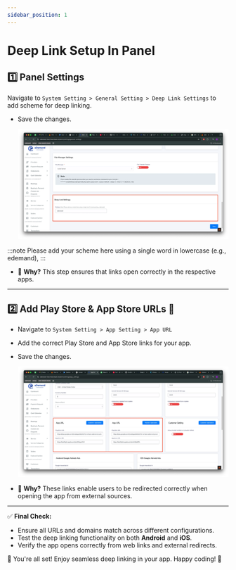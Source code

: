 ```yaml
---
sidebar_position: 1
---
```


# Deep Link Setup In Panel

## 1️⃣ Panel Settings

 Navigate to `System Setting > General Setting > Deep Link Settings` to add scheme for deep linking.
  - Save the changes.

    ![deeplink](../../../static/img/deeplink/deeplink4.webp)

:::note
    Please add your scheme here using a single word in lowercase (e.g., edemand), 
:::

- 🚀 **Why?** This step ensures that links open correctly in the respective apps.


---

## 2️⃣ Add Play Store & App Store URLs 📲
- Navigate to `System Setting > App Setting > App URL`
- Add the correct Play Store and App Store links for your app.
- Save the changes.

    ![deeplink](../../../static/img/deeplink/deeplink5.webp)
    
- 🔗 **Why?** These links enable users to be redirected correctly when opening the app from external sources.

---

✅ **Final Check:**
- Ensure all URLs and domains match across different configurations.
- Test the deep linking functionality on both **Android** and **iOS**.
- Verify the app opens correctly from web links and external redirects.

🚀 You're all set! Enjoy seamless deep linking in your app. Happy coding! 🎉